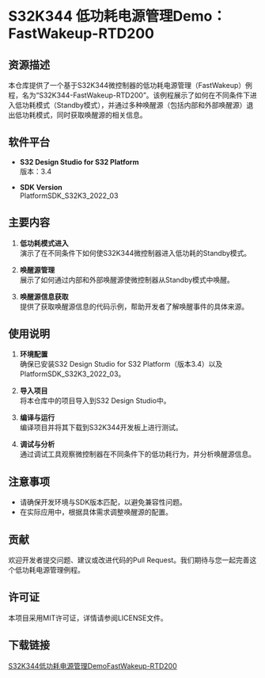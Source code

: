 # S32K344 低功耗电源管理Demo：FastWakeup-RTD200

## 资源描述

本仓库提供了一个基于S32K344微控制器的低功耗电源管理（FastWakeup）例程，名为“S32K344-FastWakeup-RTD200”。该例程展示了如何在不同条件下进入低功耗模式（Standby模式），并通过多种唤醒源（包括内部和外部唤醒源）退出低功耗模式，同时获取唤醒源的相关信息。

## 软件平台

- **S32 Design Studio for S32 Platform**  
  版本：3.4

- **SDK Version**  
  PlatformSDK_S32K3_2022_03

## 主要内容

1. **低功耗模式进入**  
   演示了在不同条件下如何使S32K344微控制器进入低功耗的Standby模式。

2. **唤醒源管理**  
   展示了如何通过内部和外部唤醒源使微控制器从Standby模式中唤醒。

3. **唤醒源信息获取**  
   提供了获取唤醒源信息的代码示例，帮助开发者了解唤醒事件的具体来源。

## 使用说明

1. **环境配置**  
   确保已安装S32 Design Studio for S32 Platform（版本3.4）以及PlatformSDK_S32K3_2022_03。

2. **导入项目**  
   将本仓库中的项目导入到S32 Design Studio中。

3. **编译与运行**  
   编译项目并将其下载到S32K344开发板上进行测试。

4. **调试与分析**  
   通过调试工具观察微控制器在不同条件下的低功耗行为，并分析唤醒源信息。

## 注意事项

- 请确保开发环境与SDK版本匹配，以避免兼容性问题。
- 在实际应用中，根据具体需求调整唤醒源的配置。

## 贡献

欢迎开发者提交问题、建议或改进代码的Pull Request。我们期待与您一起完善这个低功耗电源管理例程。

## 许可证

本项目采用MIT许可证，详情请参阅LICENSE文件。

## 下载链接

[S32K344低功耗电源管理DemoFastWakeup-RTD200](https://pan.quark.cn/s/959f10387140)